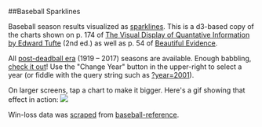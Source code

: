 ##Baseball Sparklines

Baseball season results visualized as [sparklines](https://en.wikipedia.org/wiki/Sparkline). This is a d3-based copy of the charts shown on p. 174 of [The Visual Display of Quantative Information by Edward Tufte](http://www.edwardtufte.com/tufte/books_vdqi) (2nd ed.) as well as p. 54 of [Beautiful Evidence](http://www.edwardtufte.com/tufte/books_be).

All [post-deadball era](https://en.wikipedia.org/wiki/Dead-ball_era) (1919 – 2017) seasons are available. Enough babbling, [check it out](http://swingley.github.io/baseball-sparklines/)! Use the "Change Year" button in the upper-right to select a year (or fiddle with the query string such as [?year=2001](http://swingley.github.io/baseball-sparklines/?year=2001)).

On larger screens, tap a chart to make it bigger. Here's a gif showing that effect in action: ![](https://s3.amazonaws.com/f.cl.ly/items/3j2M3h0R2Z0Y2Q2H2L0Y/Screen%20Recording%202016-02-04%20at%2007.03%20PM.gif?v=dea6a471)

Win-loss data was [scraped](https://github.com/swingley/baseball-scrape-win-loss-data) from [baseball-reference](http://www.baseball-reference.com/).
